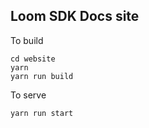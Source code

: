 Loom SDK Docs site
------------------


To build 
```
cd website
yarn
yarn run build
```

To serve
```
yarn run start

```

